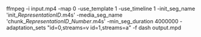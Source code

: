 ffmpeg -i input.mp4 -map 0 -use_template 1 -use_timeline 1 -init_seg_name 'init_$RepresentationID$.m4s' -media_seg_name 'chunk_$RepresentationID$_$Number%05d$.m4s' -min_seg_duration 4000000 -adaptation_sets "id=0,streams=v id=1,streams=a" -f dash output.mpd

